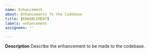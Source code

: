 ```yaml
---
name: Enhancement
about: Enhancements To the Codebase
title: [ENHANCEMENT]
labels: enhancement
assignees: ''

---
```


**Description** Describe the enhancement to be made to the codebase.
